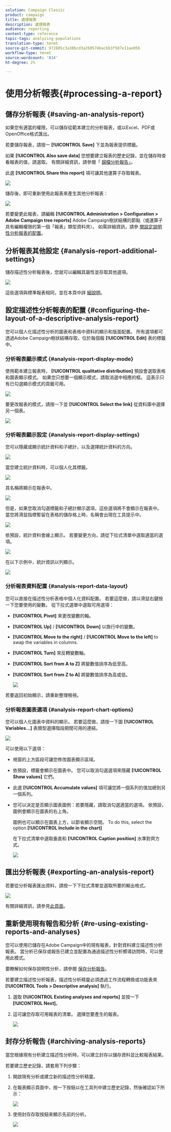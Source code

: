 ```yaml
---
solution: Campaign Classic
product: campaign
title: 處理報表
description: 處理報表
audience: reporting
content-type: reference
topic-tags: analyzing-populations
translation-type: tm+mt
source-git-commit: 972885c3a38bcd3a260574bacbb3f507e11ae05b
workflow-type: tm+mt
source-wordcount: '814'
ht-degree: 2%

---
```



# 使用分析報表{#processing-a-report}

## 儲存分析報表 {#saving-an-analysis-report}

如果您有適當的權限，可以儲存從範本建立的分析報表，或以Excel、PDF或OpenOffice格式匯出。

若要儲存報表，請按一 **[!UICONTROL Save]** 下並為報表提供標籤。

如果 **[!UICONTROL Also save data]** 您想要建立報表的歷史記錄，並在儲存時查看報表的值，請選取。 有關詳細資訊，請參閱「 [歸檔分析報告」](#archiving-analysis-reports)。

此選 **[!UICONTROL Share this report]** 項可讓其他運算子存取報表。

![](assets/s_ncs_user_report_wizard_010.png)

儲存後，即可重新使用此報表來產生其他分析報表：

![](assets/s_ncs_user_report_wizard_08a.png)

若要變更此報表，請編輯 **[!UICONTROL Administration > Configuration > Adobe Campaign tree reports]** Adobe Campaign樹狀結構的節點（或運算子具有編輯權限的第一個「報表」類型資料夾）。 如需詳細資訊，請參 [閱設定說明性分析報表的配置](#configuring-the-layout-of-a-descriptive-analysis-report)。

## 分析報表其他設定 {#analysis-report-additional-settings}

儲存描述性分析報表後，您就可以編輯其屬性並存取其他選項。

![](assets/s_ncs_user_report_wizard_08b.png)

這些選項與標準報表相同，並在本頁中詳 [細說明](../../reporting/using/properties-of-the-report.md)。

## 設定描述性分析報表的配置 {#configuring-the-layout-of-a-descriptive-analysis-report}

您可以個人化描述性分析的圖表和表格中資料的顯示和版面配置。 所有選項都可透過Adobe Campaign樹狀結構存取，位於每個報 **[!UICONTROL Edit]** 表的標籤中。

### 分析報表顯示模式 {#analysis-report-display-mode}

使用範本建立報表時， **[!UICONTROL qualitative distribution]** 預設會選取表格和圖表顯示模式。 如果您只想要一個顯示模式，請取消選中相應的框。 這表示只有已勾選顯示模式的頁籤可用。

![](assets/s_ncs_advuser_report_display_01.png)

要更改報表的模式，請按一下並 **[!UICONTROL Select the link]** 從資料庫中選擇另一個表。

![](assets/s_ncs_advuser_report_display_02.png)

### 分析報表顯示設定 {#analysis-report-display-settings}

您可以隱藏或顯示統計資料和子總計，以及選擇統計資料的方向。

![](assets/s_ncs_advuser_report_display_05.png)

當您建立統計資料時，可以個人化其標籤。

![](assets/s_ncs_advuser_report_display_06.png)

其名稱將顯示在報表中。

![](assets/s_ncs_advuser_report_display_07.png)

但是，如果您取消勾選標籤和子總計顯示選項，這些選項將不會顯示在報表中。 當您將滑鼠指標暫留在表格的儲存格上時，名稱會出現在工具提示中。

![](assets/s_ncs_advuser_report_display_08.png)

依預設，統計資料會線上顯示。 若要變更方向，請從下拉式清單中選取適當的選項。

![](assets/s_ncs_advuser_report_wizard_035a.png)

在以下示例中，統計資訊以列顯示。

![](assets/s_ncs_advuser_report_wizard_035.png)

### 分析報表資料配置 {#analysis-report-data-layout}

您可以直接在描述性分析表格中個人化資料配置。 若要這麼做，請以滑鼠右鍵按一下您要使用的變數。 從下拉式選單中選取可用選項：

* **[!UICONTROL Pivot]** 來更改變數的軸。
* **[!UICONTROL Up]** / **[!UICONTROL Down]** 以換行中的變數。
* **[!UICONTROL Move to the right]** / **[!UICONTROL Move to the left]** to swap the variables in columns.
* **[!UICONTROL Turn]** 來反轉變數軸。
* **[!UICONTROL Sort from A to Z]** 將變數值排序為低至高。
* **[!UICONTROL Sort from Z to A]** 將變數值排序為高或低。

   ![](assets/s_ncs_advuser_report_wizard_016.png)

若要返回初始顯示，請重新整理檢視。

### 分析報表圖表選項 {#analysis-report-chart-options}

您可以個人化圖表中資料的顯示。 若要這麼做，請按一下圖 **[!UICONTROL Variables...]** 表類型選擇階段期間可用的連結。

![](assets/s_ncs_advuser_report_wizard_3c.png)

可以使用以下選項：

* 視窗的上方區段可讓您修改圖表顯示區域。
* 依預設，標籤會顯示在圖表中。 您可以取消勾選選項來隱藏 **[!UICONTROL Show values]** 它們。
* 此選 **[!UICONTROL Accumulate values]** 項可讓您將一個系列的值加總到另一個系列。
* 您可以決定是否顯示圖表圖例：若要隱藏，請取消勾選適當的選項。 依預設，圖例會顯示在圖表的右上角。

   圖例也可以顯示在圖表上方，以節省顯示空間。 To do this, select the option **[!UICONTROL Include in the chart]**

   在下拉式清單中選取垂直和 **[!UICONTROL Caption position]** 水準對齊方式。

   ![](assets/s_ncs_advuser_report_wizard_3d.png)

## 匯出分析報表 {#exporting-an-analysis-report}

若要從分析報表匯出資料，請按一下下拉式清單並選取所要的輸出格式。

![](assets/s_ncs_user_report_wizard_09.png)

有關詳細資訊，請參見[此頁面](../../reporting/using/actions-on-reports.md)。

## 重新使用現有報告和分析 {#re-using-existing-reports-and-analyses}

您可以使用已儲存在Adobe Campaign中的現有報表，針對資料建立描述性分析報表。 當分析已保存或報告已建立並配置為通過描述性分析嚮導訪問時，可以使用此模式。

要瞭解如何保存說明性分析，請參閱 [保存分析報告](#saving-an-analysis-report)。

若要建立描述性分析報表，描述性分析精靈必須透過工作流程轉換或功能表來 **[!UICONTROL Tools > Descriptive analysis]** 執行。

1. 選取 **[!UICONTROL Existing analyses and reports]** 並按一下 **[!UICONTROL Next]**。
1. 這可讓您存取可用報表的清單。 選擇您要產生的報表。

   ![](assets/s_ncs_user_report_wizard_01.png)

## 封存分析報告 {#archiving-analysis-reports}

當您根據現有分析建立描述性分析時，可以建立封存以儲存資料並比較報表結果。

若要建立歷史記錄，請套用下列步驟：

1. 開啟現有分析或建立新的描述性分析精靈。
1. 在報表顯示頁面中，按一下按鈕以在工具列中建立歷史記錄，然後確認如下所示：

   ![](assets/reporting_descriptive_historize_icon.png)

1. 使用封存存取按鈕來顯示先前的分析。

   ![](assets/reporting_descriptive_historize_access.png)

